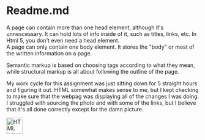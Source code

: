 <h1>Readme.md</h1>
<head>
<p>A page can contain more than one head element, although it's unnescessary. It can hold lots of info inside of it, such as titles, links, etc. In Html 5, you don't even need a head element.<br>
A page can only contain one body element. It stores the "body" or most of the written information on a page.<br>
</p>
<p>Semantic markup is based on choosing tags according to what they mean, while structural markup is all about following the outline of the page.</p>
<p>My work cycle for this assignment was just sitting down for 5 straight hours and figuring it out. HTML somewhat makes sense to me, but I kept checking to make sure that the webpag was displaying all of the changes I was doing. I struggled with sourcing the photo and with some of the links, but I believe that it's all done correctly except for the damn picture.</p>

<a href="https://github.com/DCUM/Web-Dev-HW-2018/blob/master/assignment-3/images/screenshot.jpg?raw=true">
 <img src="/images/screenshot.jpg" alt="HTML tutorial" style="width:42px;height:42px;border:0;">
</a>
</head>
